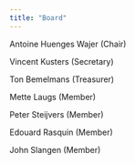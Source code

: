 ```yaml
---
title: "Board"
---
```


Antoine Huenges Wajer (Chair)

Vincent Kusters (Secretary)

Ton Bemelmans (Treasurer)

Mette Laugs (Member)

Peter Steijvers (Member)

Edouard Rasquin (Member)

John Slangen (Member)


